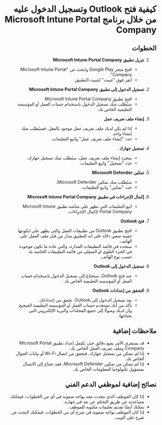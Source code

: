 <div dir="rtl">

# كيفية فتح Outlook وتسجيل الدخول عليه من خلال برنامج Microsoft Intune Portal Company

## الخطوات

1. **تنزيل تطبيق Microsoft Intune Portal Company**

   - افتح متجر Google Play وابحث عن "Microsoft Intune Portal Company".
   - انقر فوق "تثبيت" لتثبيت التطبيق.

2. **تسجيل الدخول إلى تطبيق Microsoft Intune Portal Company**

   - افتح تطبيق Microsoft Intune Portal Company.
   - سيُطلب منك تسجيل الدخول باستخدام حساب العمل أو المؤسسة التعليمية الخاص بك.



3. **إنشاء ملف تعريف عمل**

   - إذا لم يكن لديك ملف تعريف عمل موجود بالفعل، فسيُطلب منك إنشاء واحد.
   - حدد "إنشاء ملف تعريف عمل" واتبع التعليمات.



4. **تسجيل جهازك**

   - بمجرد إنشاء ملف تعريف عمل، سيُطلب منك تسجيل جهازك.
   - حدد "تسجيل" واتبع التعليمات.

5. **تمكين Microsoft Defender**

   - سيُطلب منك تمكين Microsoft Defender.
   - حدد "تمكين" واتبع التعليمات.

   

6. **إكمال الإجراءات في تطبيق Microsoft Intune Portal Company**

   - اتبع التعليمات التي تظهر على شاشة تطبيق Microsoft Intune Portal Company لإكمال الإجراءات.

7. **فتح Outlook**

   - افتح تطبيق Outlook من تطبيقات العمل والتى يظهر علي ايكونتها حقيبة صغير دلالة على انه التطبيق مدار من قبل ملف العمل على الهاتف.
   - ستجده في قائمة التطبيقات المدارة، والتي عادة ما تكون موجودة في الجزء العلوي او السفلى من قائمة التطبيقات الخاصة بك حسب نوع الهاتف.

8. **تسجيل الدخول إلى Outlook**

   - عند فتح Outlook، ستحتاج إلى تسجيل الدخول باستخدام حساب العمل أو المؤسسة التعليمية الخاص بك.



9. **التحقق من إعدادات Outlook**

   - بعد تسجيل الدخول إلى Outlook، تحقق من إعداداتك.
   - تأكد من أنك تستخدم حساب العمل أو المؤسسة التعليمية الصحيح وأن لديك وصولًا إلى جميع المجلدات والبريد الإلكتروني التي تحتاجها.

## ملاحظات إضافية

- قد يستغرق الأمر بضع دقائق حتى يكتمل إعداد تطبيق Microsoft Portal Company وملف تعريف العمل الخاص بك.
- إذا لم تتمكن من تسجيل جهازك، فتحقق من اتصال Wi-Fi أو بيانات الجوال الخاص بك.
- إذا لم تتمكن من تمكين Microsoft Defender، فقد تحتاج إلى الاتصال بمسؤول تكنولوجيا المعلومات الخاص بك.

## نصائح إضافية لموظفي الدعم الفني

- إذا كان الموظف الذي تتحدث معه يواجه صعوبة في أي من الخطوات، فيمكنك مساعدته عن طريق التحكم عن بعد في جهازه.
- يمكنك أيضًا تقديم تعليمات مكتوبة للموظف.
- إذا كان الموظف يواجه صعوبة في شرح أي من الخطوات، فيمكنك البحث عن شرح على الويب.

</div>
